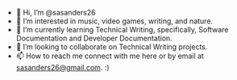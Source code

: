 - 👋 Hi, I’m @sasanders26
- 👀 I’m interested in music, video games, writing, and nature.
- 🌱 I’m currently learning Technical Writing, specifically, Software Documentation and Developer Documentation.
- 💞️ I’m looking to collaborate on Technical Writing projects. 
- 📫 How to reach me connect with me here or by email at sasanders26@gmail.com. :)

<!---
sasanders26/sasanders26 is a ✨ special ✨ repository because its `README.md` (this file) appears on your GitHub profile.
You can click the Preview link to take a look at your changes.
--->
